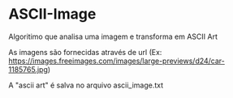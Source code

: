 # ASCII-Image
Algoritimo que analisa uma imagem e transforma em ASCII Art 

As imagens são fornecidas através de url (Ex: https://images.freeimages.com/images/large-previews/d24/car-1185765.jpg)

A "ascii art" é salva no arquivo ascii_image.txt

